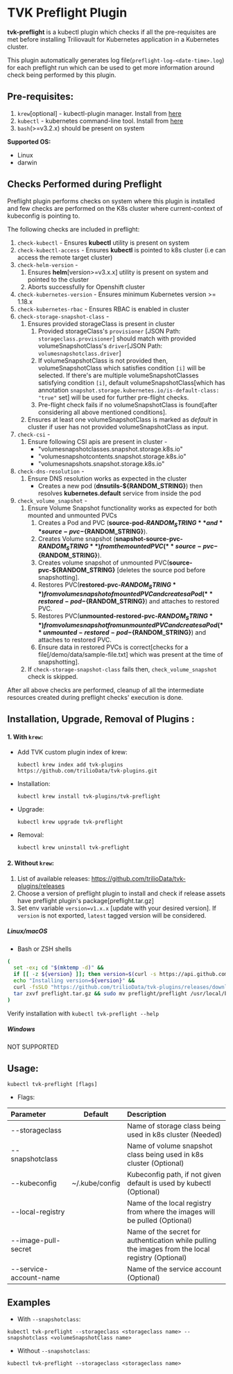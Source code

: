 # TVK Preflight Plugin

**tvk-preflight** is a kubectl plugin which checks if all the pre-requisites are met before installing Triliovault for Kubernetes
application in a Kubernetes cluster.

This plugin automatically generates log file(`preflight-log-<date-time>.log`) for each preflight run which can be used to
get more information around check being performed by this plugin.

## Pre-requisites:

1. `krew`[optional] - kubectl-plugin manager. Install from [here](https://krew.sigs.k8s.io/docs/user-guide/setup/install/)
2. `kubectl` - kubernetes command-line tool. Install from [here](https://kubernetes.io/docs/tasks/tools/install-kubectl/)
3. `bash`(>=v3.2.x) should be present on system

**Supported OS:**
- Linux
- darwin

## Checks Performed during Preflight

Preflight plugin performs checks on system where this plugin is installed and few checks are performed on the K8s cluster
where current-context of kubeconfig is pointing to.

The following checks are included in preflight:

1. `check-kubectl` - Ensures **kubectl** utility is present on system
2. `check-kubectl-access` - Ensures **kubectl** is pointed to k8s cluster (i.e can access the remote target cluster)
3. `check-helm-version` -
    1. Ensures **helm**[version>=v3.x.x] utility is present on system and pointed to the cluster
    2. Aborts successfully for Openshift cluster
4. `check-kubernetes-version` - Ensures minimum Kubernetes version >= 1.18.x
5. `check-kubernetes-rbac` - Ensures RBAC is enabled in cluster
6. `check-storage-snapshot-class` -
    1. Ensures provided storageClass is present in cluster
        1. Provided storageClass's `provisioner` [JSON Path: `storageclass.provisioner`] should match with provided volumeSnapshotClass's `driver`[JSON Path: `volumesnapshotclass.driver`]
        2. If volumeSnapshotClass is not provided then, volumeSnapshotClass which satisfies condition `[i]` will be selected.
        If there's are multiple volumeSnapshotClasses satisfying condition `[i]`, default volumeSnapshotClass[which has annotation `snapshot.storage.kubernetes.io/is-default-class: "true"` set]
        will be used for further pre-flight checks.
        3. Pre-flight check fails if no volumeSnapshotClass is found[after considering all above mentioned conditions].
    2. Ensures at least one volumeSnapshotClass is marked as *default* in cluster if user has not provided volumeSnapshotClass as input.
7. `check-csi` -
    1. Ensure following CSI apis are present in cluster -
        - "volumesnapshotclasses.snapshot.storage.k8s.io"
        - "volumesnapshotcontents.snapshot.storage.k8s.io"
        - "volumesnapshots.snapshot.storage.k8s.io"
9. `check-dns-resolution` -
    1. Ensure DNS resolution works as expected in the cluster
        - Creates a new pod (**dnsutils-${RANDOM_STRING}**) then resolves **kubernetes.default** service from inside the pod
10. `check_volume_snapshot` - 
    1. Ensure Volume Snapshot functionality works as expected for both mounted and unmounted PVCs
        1. Creates a Pod and PVC (**source-pod-${RANDOM_STRING}** and **source-pvc-${RANDOM_STRING}**).
        2. Creates Volume snapshot (**snapshot-source-pvc-${RANDOM_STRING}**) from the mounted PVC(**source-pvc-${RANDOM_STRING}**).
        3. Creates volume snapshot of unmounted PVC(**source-pvc-${RANDOM_STRING}** [deletes the source pod before snapshotting].
        4. Restores PVC(**restored-pvc-${RANDOM_STRING}**) from volume snapshot of mounted PVC and creates a Pod(**restored-pod-${RANDOM_STRING}**) and attaches to restored PVC.
        5. Restores PVC(**unmounted-restored-pvc-${RANDOM_STRING}**) from volume snapshot from unmounted PVC and creates a Pod(**unmounted-restored-pod-${RANDOM_STRING}**) and attaches to restored PVC.
        6. Ensure data in restored PVCs is correct[checks for a file[/demo/data/sample-file.txt] which was present at the time of snapshotting].
    2. If `check-storage-snapshot-class` fails then, `check_volume_snapshot` check is skipped.

After all above checks are performed, cleanup of all the intermediate resources created during preflight checks' execution is done.


## Installation, Upgrade, Removal of Plugins :

#### 1. With `krew`:

- Add TVK custom plugin index of krew:

  ```
  kubectl krew index add tvk-plugins https://github.com/trilioData/tvk-plugins.git
  ```

- Installation:

  ```
  kubectl krew install tvk-plugins/tvk-preflight
  ```  

- Upgrade:

  ```
  kubectl krew upgrade tvk-preflight
  ```  

- Removal:

  ```
  kubectl krew uninstall tvk-preflight
  ```


#### 2. Without `krew`:

1. List of available releases: https://github.com/trilioData/tvk-plugins/releases
2. Choose a version of preflight plugin to install and check if release assets have preflight plugin's package[preflight.tar.gz]
3. Set env variable `version=v1.x.x` [update with your desired version]. If `version` is not exported, `latest` tagged version
   will be considered.

##### Linux/macOS

- Bash or ZSH shells
```bash
(
  set -ex; cd "$(mktemp -d)" &&
  if [[ -z ${version} ]]; then version=$(curl -s https://api.github.com/repos/trilioData/tvk-plugins/releases/latest | grep -oP '"tag_name": "\K(.*)(?=")'); fi &&
  echo "Installing version=${version}" &&
  curl -fsSLO "https://github.com/trilioData/tvk-plugins/releases/download/"${version}"/preflight.tar.gz" &&
  tar zxvf preflight.tar.gz && sudo mv preflight/preflight /usr/local/bin/kubectl-tvk_preflight
)
```
Verify installation with `kubectl tvk-preflight --help`

##### Windows
NOT SUPPORTED


## Usage:

    kubectl tvk-preflight [flags]
	
- Flags:

| Parameter                 | Default       | Description   |    
| :------------------------ |:-------------:| :-------------|  
| --storageclass          |             |Name of storage class being used in k8s cluster (Needed)
| --snapshotclass          |            |Name of volume snapshot class being used in k8s cluster (Optional)
| --kubeconfig            |   ~/.kube/config             |Kubeconfig path, if not given default is used by kubectl (Optional)
| --local-registry        |             | Name of the local registry from where the images will be pulled (Optional)
| --image-pull-secret     |             | Name of the secret for authentication while pulling the images from the local registry (Optional)
| --service-account-name  |             | Name of the service account (Optional)


## Examples

- With `--snapshotclass`:

```shell script
kubectl tvk-preflight --storageclass <storageclass name> --snapshotclass <volumeSnapshotClass name>
```

- Without `--snapshotclass`:

```shell script
kubectl tvk-preflight --storageclass <storageclass name>
```
